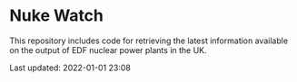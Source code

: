 # Nuke Watch

This repository includes code for retrieving the latest information available on the output of EDF nuclear power plants in the UK.

Last updated: 2022-01-01 23:08